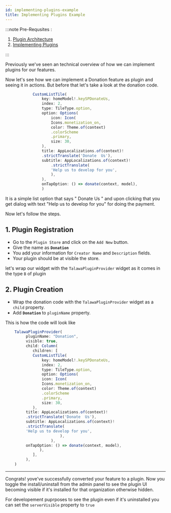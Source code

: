 ```yaml
---
id: implementing-plugins-example
title: Implementing Plugins Example
---
```


:::note
Pre-Requsites :

1. [Plugin Architecture ](./plugin-architecture.md)
2. [Implementing Plugins](./implementing-plugins.md)

:::

Previously we've seen an technical overview of how we can implement plugins for our features.

Now let's see how we can implement a Donation feature as plugin and seeing it in actions. But before that let's take a look at the donation code.

```js
            CustomListTile(
                key: homeModel!.keySPDonateUs,
                index: 2,
                type: TileType.option,
                option: Options(
                    icon: Icon(
                    Icons.monetization_on,
                    color: Theme.of(context)
                    .colorScheme
                    .primary,
                    size: 30,
                ),
                title: AppLocalizations.of(context)!
                .strictTranslate('Donate  Us'),
                subtitle: AppLocalizations.of(context)!
                    .strictTranslate(
                    'Help us to develop for you',
                    ),
                ),
                onTapOption: () => donate(context, model),
                )
```

It is a simple list option that says " Donate Us " and upon clicking that you get dialog with text "Help us to develop for you" for doing the payment.

Now let's follow the steps.

## 1. Plugin Registration

- Go to the `Plugin Store` and click on the `Add New` button.
- Give the name as <strong> `Donation` </strong>
- You add your information for `Creator Name` and `Description` fields.
- Your plugin should be at visible the store.

let's wrap our widget with the `TalawaPluginProvider` widget as it comes in the type `B` of plugin

## 2. Plugin Creation

- Wrap the donation code with the `TalawaPluginProvider` widget as a `child` property.
- Add <strong> `Donation` </strong> to `pluginName` property.

This is how the code will look like

```js
    TalawaPluginProvider(
         pluginName: "Donation",
         visible: true,
         child: Column(
            children: [
            CustomListTile(
                key: homeModel!.keySPDonateUs,
                index: 2,
                type: TileType.option,
                option: Options(
                icon: Icon(
                Icons.monetization_on,
                color: Theme.of(context)
                .colorScheme
                .primary,
                size: 30,
            ),
         title: AppLocalizations.of(context)!
         .strictTranslate('Donate  Us'),
         subtitle: AppLocalizations.of(context)!
         .strictTranslate(
         'Help us to develop for you',
                        ),
                    ),
         onTapOption: () => donate(context, model),
               ),
            ],
         ),
    )

```

---

Congrats! yove've successfully converted your feature to a plugin. Now you toggle the install/uninstall from the admin panel to see the plugin UI becoming visible if it's installed for that organization otherwise hidden.

For developement puprposes to see the plugin even if it's uninstalled you can set the `serverVisible` property to `true`
